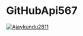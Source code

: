 # GitHubApi567

[![Ajaykundu2811](https://circleci.com/gh/Ajaykundu2811/GitHubApi567-.svg?style=svg)](https://app.circleci.com/pipelines/github/Ajaykundu2811>/GitHubApi567-branch=circleci-project-setup&filter=all)
